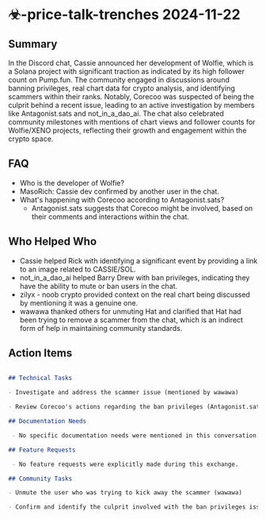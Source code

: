 # ☣-price-talk-trenches 2024-11-22

## Summary
 In the Discord chat, Cassie announced her development of Wolfie, which is a Solana project with significant traction as indicated by its high follower count on Pump.fun. The community engaged in discussions around banning privileges, real chart data for crypto analysis, and identifying scammers within their ranks. Notably, Corecoo was suspected of being the culprit behind a recent issue, leading to an active investigation by members like Antagonist.sats and not_in_a_dao_ai. The chat also celebrated community milestones with mentions of chart views and follower counts for Wolfie/XENO projects, reflecting their growth and engagement within the crypto space.

## FAQ
 - Who is the developer of Wolfie?
  - MasoRich: Cassie dev confirmed by another user in the chat.
- What's happening with Corecoo according to Antagonist.sats?
  - Antagonist.sats suggests that Corecoo might be involved, based on their comments and interactions within the chat.

## Who Helped Who
 - Cassie helped Rick with identifying a significant event by providing a link to an image related to CASSIE/SOL.
- not_in_a_dao_ai helped Barry Drew with ban privileges, indicating they have the ability to mute or ban users in the chat.
- zilyx - noob crypto provided context on the real chart being discussed by mentioning it was a genuine one.
- wawawa thanked others for unmuting Hat and clarified that Hat had been trying to remove a scammer from the chat, which is an indirect form of help in maintaining community standards.

## Action Items
 ```markdown

## Technical Tasks

- Investigate and address the scammer issue (mentioned by wawawa)

- Review Corecoo's actions regarding the ban privileges (Antagonist.sats, not_in_a_dao_ai)

## Documentation Needs

  - No specific documentation needs were mentioned in this conversation.

## Feature Requests

  - No feature requests were explicitly made during this exchange.

## Community Tasks

- Unmute the user who was trying to kick away the scammer (wawawa)

- Confirm and identify the culprit involved with the ban privileges issue (not_in_a_dao_ai, Antagonist.sats)

```

